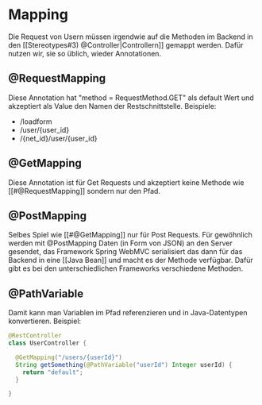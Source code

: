# Mapping

Die Request von Usern müssen irgendwie auf die Methoden im Backend in den [[Stereotypes#3) @Controller|Controllern]] gemappt werden. Dafür nutzen wir, sie so üblich, wieder Annotationen.

## @RequestMapping
Diese Annotation hat "method = RequestMethod.GET" als default Wert und akzeptiert als Value den Namen der Restschnittstelle. Beispiele:

- /loadform
- /user/{user_id}
- /{net_id}/user/{user_id}

## @GetMapping
Diese Annotation ist für Get Requests und akzeptiert keine Methode wie [[#@RequestMapping]] sondern nur den Pfad.

## @PostMapping
Selbes Spiel wie [[#@GetMapping]] nur für Post Requests. Für gewöhnlich werden mit @PostMapping Daten (in Form von JSON) an den Server gesendet, das Framework Spring WebMVC serialisiert das dann für das Backend in eine [[Java Bean]] und macht es der Methode verfügbar. Dafür gibt es bei den unterschiedlichen Frameworks verschiedene Methoden.

## @PathVariable
Damit kann man Variablen im Pfad referenzieren und in Java-Datentypen konvertieren. Beispiel:

```java
@RestController
class UserController {

  @GetMapping("/users/{userId}")
  String getSomething(@PathVariable("userId") Integer userId) {
	return "default";
  }

}
```